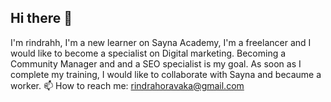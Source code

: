 ## Hi there 👋

I'm rindrahh, I'm a new learner on Sayna Academy, I'm a freelancer and I would like to become a specialist on Digital marketing. Becoming a Community Manager and 
and a SEO specialist is my goal. As soon as I complete my training, I would like to collaborate with Sayna and becaume a worker.
📫 How to reach me: rindrahoravaka@gmail.com
